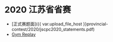 # 2020 江苏省省赛

- [正式赛题面]({{ var.upload_file_host }}provincial-contest/2020/jscpc2020_statements.pdf)
- [Gym Replay](https://codeforces.com/gym/102875)
